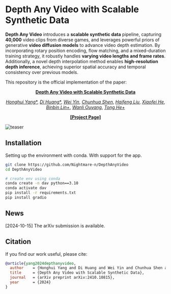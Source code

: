 # Depth Any Video with Scalable Synthetic Data

**Depth Any Video** introduces a **scalable synthetic data** pipeline, capturing **40,000** video clips from diverse games, and leverages powerful priors of generative **video diffusion models** to advance video depth estimation. By incorporating rotary position encoding, flow matching, and a mixed-duration training strategy, it robustly handles **varying video lengths and frame rates**. Additionally, a novel depth interpolation method enables **high-resolution depth inference**, achieving superior spatial accuracy and temporal consistency over previous models.

This repository is the official implementation of the paper:
<div align='center'>

[**Depth Any Video with Scalable Synthetic Data**](http://arxiv.org/abs/2410.10815)

[*Honghui Yang**](https://hhyangcs.github.io/),
[*Di Huang**](https://dihuang.me/),
[*Wei Yin*](https://scholar.google.com/citations?user=ZIf_rtcAAAAJ),
[*Chunhua Shen*](https://scholar.google.com/citations?user=Ljk2BvIAAAAJ),
[*Haifeng Liu*](https://scholar.google.com/citations?user=oW108fUAAAAJ),
[*Xiaofei He*](https://scholar.google.com/citations?user=QLLFowsAAAAJ),
[*Binbin Lin+*](https://scholar.google.com/citations?user=Zmvq4KYAAAAJ),
[*Wanli Ouyang*](https://scholar.google.com/citations?user=pw_0Z_UAAAAJ),
[*Tong He+*](https://scholar.google.com/citations?user=kWADCMUAAAAJ)

[**[Project Page]**](https://depthanyvideo.github.io/)
</div>

![teaser](assets/teaser.png)

## Installation

Setting up the environment with conda. With support for the app.

```bash
git clone https://github.com/Nightmare-n/DepthAnyVideo
cd DepthAnyVideo

# create env using conda
conda create -n dav python==3.10
conda activate dav
pip install -r requirements.txt
pip install gradio
```

## News

[2024-10-15] The arXiv submission is available.

## Citation

If you find our work useful, please cite:

```bibtex
@article{yang2024depthanyvideo,
  author    = {Honghui Yang and Di Huang and Wei Yin and Chunhua Shen and Haifeng Liu and Xiaofei He and Binbin Lin and Wanli Ouyang and Tong He},
  title     = {Depth Any Video with Scalable Synthetic Data},
  journal   = {arXiv preprint arXiv:2410.10815},
  year      = {2024}
}
```

